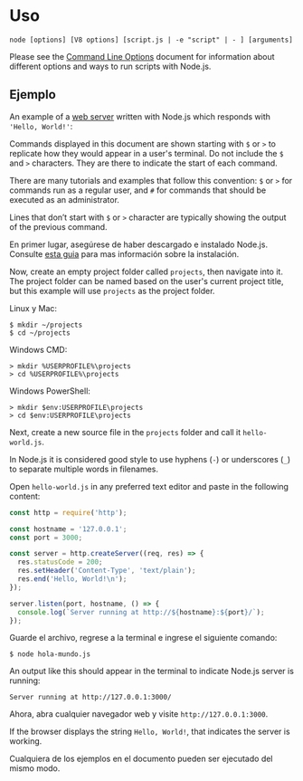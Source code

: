 # Uso

<!--introduced_in=v0.10.0-->

<!--type=misc-->

`node [options] [V8 options] [script.js | -e "script" | - ] [arguments]`

Please see the [Command Line Options](cli.html#cli_command_line_options) document for information about different options and ways to run scripts with Node.js.

## Ejemplo

An example of a [web server](http.html) written with Node.js which responds with `'Hello, World!'`:

Commands displayed in this document are shown starting with `$` or `>` to replicate how they would appear in a user's terminal. Do not include the `$` and `>` characters. They are there to indicate the start of each command.

There are many tutorials and examples that follow this convention: `$` or `>` for commands run as a regular user, and `#` for commands that should be executed as an administrator.

Lines that don’t start with `$` or `>` character are typically showing the output of the previous command.

En primer lugar, asegúrese de haber descargado e instalado Node.js. Consulte [esta guia](https://nodejs.org/en/download/package-manager/) para mas información sobre la instalación.

Now, create an empty project folder called `projects`, then navigate into it. The project folder can be named based on the user's current project title, but this example will use `projects` as the project folder.

Linux y Mac:

```console
$ mkdir ~/projects 
$ cd ~/projects
```

Windows CMD:

```console
> mkdir %USERPROFILE%\projects 
> cd %USERPROFILE%\projects
```

Windows PowerShell:

```console
> mkdir $env:USERPROFILE\projects 
> cd $env:USERPROFILE\projects
```

Next, create a new source file in the `projects` folder and call it `hello-world.js`.

In Node.js it is considered good style to use hyphens (`-`) or underscores (`_`) to separate multiple words in filenames.

Open `hello-world.js` in any preferred text editor and paste in the following content:

```js
const http = require('http');

const hostname = '127.0.0.1';
const port = 3000;

const server = http.createServer((req, res) => {
  res.statusCode = 200;
  res.setHeader('Content-Type', 'text/plain');
  res.end('Hello, World!\n');
});

server.listen(port, hostname, () => {
  console.log(`Server running at http://${hostname}:${port}/`);
});
```

Guarde el archivo, regrese a la terminal e ingrese el siguiente comando:

```console
$ node hola-mundo.js
```

An output like this should appear in the terminal to indicate Node.js server is running:

```console
Server running at http://127.0.0.1:3000/
```

Ahora, abra cualquier navegador web y visite `http://127.0.0.1:3000`.

If the browser displays the string `Hello, World!`, that indicates the server is working.

Cualquiera de los ejemplos en el documento pueden ser ejecutado del mismo modo.